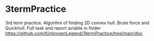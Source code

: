 # 3termPractice
3rd term practice. Algorihm of finding 2D convex hull. Brute force and Quickhull. Full task and report aviable in folder https://github.com/tUnknownLegend/3termPractice/tree/main/doc

